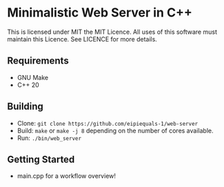 # Minimalistic Web Server in C++

This is licensed under MIT the MIT Licence. All uses of this software must maintain this Licence. See LICENCE for more details.

## Requirements
- GNU Make
- C++ 20

## Building
- Clone: ```git clone https://github.com/eipiequals-1/web-server```
- Build: ```make``` or ```make -j 8``` depending on the number of cores available.
- Run: ```./bin/web_server```

## Getting Started
- main.cpp for a workflow overview!
